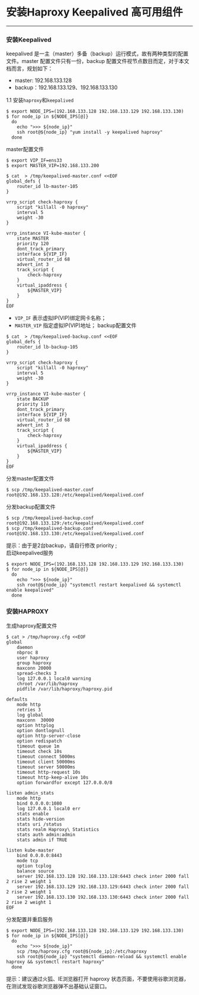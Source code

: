 <!-- toc -->
# 安装Haproxy Keepalived 高可用组件
---
### 安装Keepalived
keepalived 是一主（master）多备（backup）运行模式，故有两种类型的配置文件。master 配置文件只有一份，backup 配置文件视节点数目而定，对于本文档而言，规划如下：
+ master: 192.168.133.128
+ backup：192.168.133.129、192.168.133.130

1.1 安装`haproxy`和`keepalived`
```
$ export NODE_IPS=(192.168.133.128 192.168.133.129 192.168.133.130)
$ for node_ip in ${NODE_IPS[@]}
  do
    echo ">>> ${node_ip}"
    ssh root@${node_ip} "yum install -y keepalived haproxy"
  done
```
master配置文件
```
$ export VIP_IF=ens33
$ export MASTER_VIP=192.168.133.200

$ cat  > /tmp/keepalived-master.conf <<EOF
global_defs {
    router_id lb-master-105
}

vrrp_script check-haproxy {
    script "killall -0 haproxy"
    interval 5
    weight -30
}

vrrp_instance VI-kube-master {
    state MASTER
    priority 120
    dont_track_primary
    interface ${VIP_IF}
    virtual_router_id 68
    advert_int 3
    track_script {
        check-haproxy
    }
    virtual_ipaddress {
        ${MASTER_VIP}
    }
}
EOF
```
+ `VIP_IF` 表示虚拟IP(VIP)绑定网卡名称；
+ `MASTER_VIP` 指定虚拟IP(VIP)地址；
backup配置文件
```
$ cat  > /tmp/keepalived-backup.conf <<EOF
global_defs {
    router_id lb-backup-105
}

vrrp_script check-haproxy {
    script "killall -0 haproxy"
    interval 5
    weight -30
}

vrrp_instance VI-kube-master {
    state BACKUP
    priority 110
    dont_track_primary
    interface ${VIP_IF}
    virtual_router_id 68
    advert_int 3
    track_script {
        check-haproxy
    }
    virtual_ipaddress {
        ${MASTER_VIP}
    }
}
EOF
```
分发master配置文件
```
$ scp /tmp/keepalived-master.conf root@192.168.133.128:/etc/keepalived/keepalived.conf
```
分发backup配置文件
```
$ scp /tmp/keepalived-backup.conf root@192.168.133.129:/etc/keepalived/keepalived.conf
$ scp /tmp/keepalived-backup.conf root@192.168.133.130:/etc/keepalived/keepalived.conf
```
提示：由于是2台backup，请自行修改 priority ;  
启动keepalived服务
```
$ export NODE_IPS=(192.168.133.128 192.168.133.129 192.168.133.130)
$ for node_ip in ${NODE_IPS[@]}
  do
    echo ">>> ${node_ip}"
    ssh root@${node_ip} "systemctl restart keepalived && systemctl enable keepalived"
  done
```
### 安装HAPROXY
生成haproxy配置文件
```
$ cat > /tmp/haproxy.cfg <<EOF
global
    daemon
    nbproc 8
    user haproxy
    group haproxy
    maxconn 20000
    spread-checks 3
    log 127.0.0.1 local0 warning
    chroot /var/lib/haproxy
    pidfile /var/lib/haproxy/haproxy.pid

defaults
    mode http
    retries 3
    log global
    maxconn  30000
    option httplog
    option dontlognull
    option http-server-close
    option redispatch
    timeout queue 1m
    timeout check 10s
    timeout connect 5000ms
    timeout client 50000ms
    timeout server 50000ms
    timeout http-request 10s
    timeout http-keep-alive 10s
    option forwardfor except 127.0.0.0/8

listen admin_stats
    mode http
    bind 0.0.0.0:1080
    log 127.0.0.1 local0 err
    stats enable
    stats hide-version
    stats uri /status
    stats realm Haproxy\ Statistics
    stats auth admin:admin
    stats admin if TRUE

listen kube-master
    bind 0.0.0.0:8443
    mode tcp
    option tcplog
    balance source
    server 192.168.133.128 192.168.133.128:6443 check inter 2000 fall 2 rise 2 weight 1
    server 192.168.133.129 192.168.133.129:6443 check inter 2000 fall 2 rise 2 weight 1
    server 192.168.133.130 192.168.133.130:6443 check inter 2000 fall 2 rise 2 weight 1
EOF
```
分发配置并重启服务
```
$ export NODE_IPS=(192.168.133.128 192.168.133.129 192.168.133.130)
$ for node_ip in ${NODE_IPS[@]}
  do
    echo ">>> ${node_ip}"
    scp /tmp/haproxy.cfg root@${node_ip}:/etc/haproxy
    ssh root@${node_ip} "systemctl daemon-reload && systemctl enable haproxy && systemctl restart haproxy"
  done
```
提示：建议通过火狐、IE浏览器打开 haproxy 状态页面，不要使用谷歌浏览器，在测试发现谷歌浏览器弹不出基础认证窗口。
